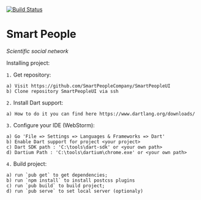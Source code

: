 [![Build Status](https://travis-ci.org/SmartPeopleCompany/SmartPeopleUI.svg)](https://travis-ci.org/SmartPeopleCompany/SmartPeopleUI)

# Smart People

_Scientific social network_

Installing project:

`1.` Get repository:

	a) Visit https://github.com/SmartPeopleCompany/SmartPeopleUI
	b) Clone repository SmartPeopleUI via ssh

`2.` Install Dart support:

	a) How to do it you can find here https://www.dartlang.org/downloads/

`3.` Configure your IDE (WebStorm):

	a) Go 'File => Settings => Languages & Frameworks => Dart'
	b) Enable Dart support for project <your project>
	c) Dart SDK path : 'C:\tools\dart-sdk' or <your own path>
	d) Dartium Path : 'C:\tools\dartium\chrome.exe' or <your own path>

`4.` Build project:

	a) run `pub get` to get dependencies;
	b) run `npm install` to install postcss plugins
	c) run `pub build` to build project;
	d) run `pub serve` to set local server (optionaly)

